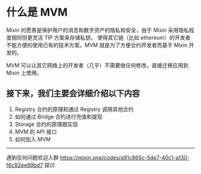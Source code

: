 # 什么是 MVM

Mixin 的愿景是保护用户的消息和数字资产的隐私和安全，由于 Mixin 采用隐私程度相同但更灵活 TIP 方案来存储私钥，
使得其它链（比如 ethereum）的开发者不能方便的使用已有的技术方案。MVM 就是为了方便合约开发者而基于 Mixin 开发的。

MVM 可以让其它网络上的开发者（几乎）不需要做任何修改，直接迁移应用到 Mixin 上使用。

## 接下来，我们主要会详细介绍以下内容

1. Registry 合约的原理和通过 Registry 调用其他合约
2. 如何通过 Bridge 合约进行充值和提现
3. Storage 合约的原理跟实现
4. MVM 的 API 接口
5. 如何加入 MVM

---
遇到任何问题欢迎入群 <https://mixin.one/codes/a91c865c-5de7-40c1-a130-f6c92ee89bd7> 探讨.
